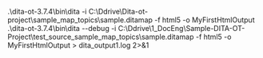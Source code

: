 .\dita-ot-3.7.4\bin\dita -i C:\\Ddrive\\Dita-ot-project\\sample_map_topics\\sample.ditamap -f html5 -o MyFirstHtmlOutput
.\dita-ot-3.7.4\bin\dita --debug -i C:\\Ddrive\\1_DocEng\\Sample-DITA-OT-Project\\test_source_sample_map_topics\\sample.ditamap -f html5 -o MyFirstHtmlOutput > dita_output1.log 2>&1
